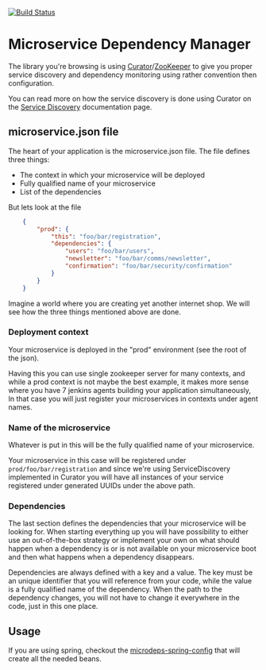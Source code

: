 [![Build Status](https://travis-ci.org/4finance/micro-deps.svg?branch=master)](https://travis-ci.org/4finance/micro-deps)

Microservice Dependency Manager
===============================
                                    

The library you're browsing is using [Curator](http://curator.apache.org/)/[ZooKeeper](http://zookeeper.apache.org/) 
to give you proper service discovery and dependency monitoring using rather convention then configuration.

You can read more on how the service discovery is done using Curator
on the [Service Discovery](http://curator.apache.org/curator-x-discovery/index.html) documentation page.
 
microservice.json file
----------------------

The heart of your application is the microservice.json file. The file defines three things:
* The context in which your microservice will be deployed
* Fully qualified name of your microservice
* List of the dependencies

But lets look at the file

````json
    {
        "prod": {
            "this": "foo/bar/registration",
            "dependencies": {
                "users": "foo/bar/users",
                "newsletter": "foo/bar/comms/newsletter",
                "confirmation": "foo/bar/security/confirmation"
            }
        }
    }
````

Imagine a world where you are creating yet another internet shop. We will see how the three things mentioned above
are done.

### Deployment context ###

Your microservice is deployed in the "prod" environment (see the root of the json).

Having this you can use single zookeeper server for many contexts, and while a prod context is not maybe the best example,
it makes more sense where you have 7 jenkins agents building your application simultaneously, In that case you will just register
your microservices in contexts under agent names.

### Name of the microservice ###

Whatever is put in this will be the fully qualified name of your microservice. 

Your microservice in this case will be registered under `prod/foo/bar/registration` and since we're using ServiceDiscovery
 implemented in Curator you will have all instances of your service registered under generated UUIDs under the above path.
 
### Dependencies ###

The last section defines the dependencies that your microservice will be looking for. When starting everything up you will
have possibility to either use an out-of-the-box strategy or implement your own on what should happen when a dependency is
or is not available on your microservice boot and then what happens when a dependency disappears.

Dependencies are always defined with a key and a value. The key must be an unique identifier that you will reference from
your code, while the value is a fully qualified name of the dependency. When the path to the dependency changes, you will
not have to change it everywhere in the code, just in this one place.

Usage 
-----

If you are using spring, checkout the [microdeps-spring-config](github.com/4finance/micro-deps-spring-config) 
that will create all the needed beans.

